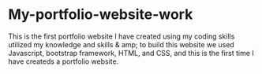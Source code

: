 # My-portfolio-website-work
This is the first portfolio website I have created using my coding skills utilized my knowledge and skills & amp; to build this website we used Javascript, bootstrap framework, HTML, and CSS, and this is the first time I have createds a portfolio website.
